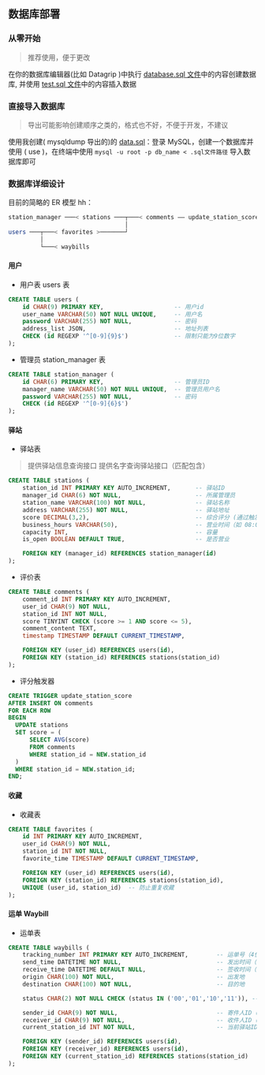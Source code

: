 ## 数据库部署

### 从零开始

> 推荐使用，便于更改

在你的数据库编辑器(比如 Datagrip )中执行 [database.sql 文件](./data/database.sql)中的内容创建数据库, 并使用 [test.sql 文件](./data/test.sql)中的内容插入数据

### 直接导入数据库

> 导出可能影响创建顺序之类的，格式也不好，不便于开发，不建议

使用我创建( mysqldump 导出的)的 [data.sql](./data/data.sql)：登录 MySQL，创建一个数据库并使用 ( use )，在终端中使用 `mysql -u root -p db_name < .sql文件路径` 导入数据库即可

### 数据库详细设计

目前的简略的 ER 模型 hh：

```bash
station_manager ───< stations ───┬───< comments —— update_station_score
                                 │
users ───┬───< favorites >───────┘
         │
         └───< waybills
```

#### 用户

+ 用户表 users 表

```sql
CREATE TABLE users (
    id CHAR(9) PRIMARY KEY,                    -- 用户id
    user_name VARCHAR(50) NOT NULL UNIQUE,     -- 用户名
    password VARCHAR(255) NOT NULL,            -- 密码
    address_list JSON,                         -- 地址列表
    CHECK (id REGEXP '^[0-9]{9}$')             -- 限制只能为9位数字
);
```

+ 管理员 station_manager 表

```sql
CREATE TABLE station_manager (
    id CHAR(6) PRIMARY KEY,                    -- 管理员ID
    manager_name VARCHAR(50) NOT NULL UNIQUE,  -- 管理员用户名
    password VARCHAR(255) NOT NULL,            -- 密码
    CHECK (id REGEXP '^[0-9]{6}$')
);
```

#### 驿站

+ 驿站表

> 提供驿站信息查询接口
> 提供名字查询驿站接口（匹配包含）

```sql
CREATE TABLE stations (
    station_id INT PRIMARY KEY AUTO_INCREMENT,       -- 驿站ID
    manager_id CHAR(6) NOT NULL,                     -- 所属管理员
    station_name VARCHAR(100) NOT NULL,              -- 驿站名称
    address VARCHAR(255) NOT NULL,                   -- 驿站地址
    score DECIMAL(3,2),                              -- 综合评分 (通过触发器维护)
    business_hours VARCHAR(50),                      -- 营业时间（如 08:00-22:00）
    capacity INT,                                    -- 容量
    is_open BOOLEAN DEFAULT TRUE,                    -- 是否营业

    FOREIGN KEY (manager_id) REFERENCES station_manager(id)
);
```

+ 评价表

```sql
CREATE TABLE comments (
    comment_id INT PRIMARY KEY AUTO_INCREMENT,
    user_id CHAR(9) NOT NULL,
    station_id INT NOT NULL,
    score TINYINT CHECK (score >= 1 AND score <= 5),
    comment_content TEXT,
    timestamp TIMESTAMP DEFAULT CURRENT_TIMESTAMP,

    FOREIGN KEY (user_id) REFERENCES users(id),
    FOREIGN KEY (station_id) REFERENCES stations(station_id)
);
```

+ 评分触发器

```sql
CREATE TRIGGER update_station_score
AFTER INSERT ON comments
FOR EACH ROW
BEGIN
  UPDATE stations
  SET score = (
      SELECT AVG(score)
      FROM comments
      WHERE station_id = NEW.station_id
  )
  WHERE station_id = NEW.station_id;
END;
```

#### 收藏

+ 收藏表

```sql
CREATE TABLE favorites (
    id INT PRIMARY KEY AUTO_INCREMENT,
    user_id CHAR(9) NOT NULL,
    station_id INT NOT NULL,
    favorite_time TIMESTAMP DEFAULT CURRENT_TIMESTAMP,

    FOREIGN KEY (user_id) REFERENCES users(id),
    FOREIGN KEY (station_id) REFERENCES stations(station_id),
    UNIQUE (user_id, station_id)  -- 防止重复收藏
);
```

#### 运单 Waybill

+ 运单表

```sql
CREATE TABLE waybills (
    tracking_number INT PRIMARY KEY AUTO_INCREMENT,        -- 运单号（4位数字，系统自增）
    send_time DATETIME NOT NULL,                           -- 发出时间（格式 YYYY-MM-DD HH:MM）
    receive_time DATETIME DEFAULT NULL,                    -- 签收时间（可为空）
    origin CHAR(100) NOT NULL,                             -- 出发地
    destination CHAR(100) NOT NULL,                        -- 目的地

    status CHAR(2) NOT NULL CHECK (status IN ('00','01','10','11')), -- 状态编码(00：未发货，01：待取件，10：运输中，11：已签收)

    sender_id CHAR(9) NOT NULL,                            -- 寄件人ID（用户）
    receiver_id CHAR(9) NOT NULL,                          -- 收件人ID（用户）
    current_station_id INT NOT NULL,                       -- 当前驿站ID

    FOREIGN KEY (sender_id) REFERENCES users(id),
    FOREIGN KEY (receiver_id) REFERENCES users(id),
    FOREIGN KEY (current_station_id) REFERENCES stations(station_id)
);
```





